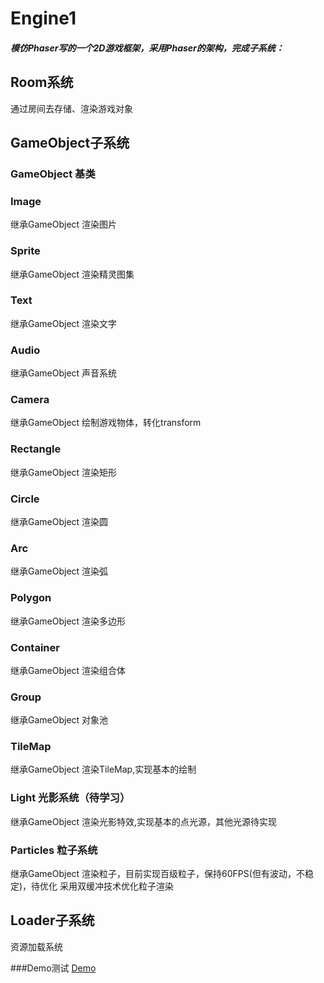 # Engine1
 
##### 模仿Phaser写的一个2D游戏框架，采用Phaser的架构，完成子系统：

## Room系统
  通过房间去存储、渲染游戏对象
## GameObject子系统
### GameObject 基类
### Image
继承GameObject 渲染图片
### Sprite
继承GameObject 渲染精灵图集
### Text
继承GameObject 渲染文字
### Audio
继承GameObject 声音系统
### Camera
继承GameObject 绘制游戏物体，转化transform
### Rectangle
继承GameObject 渲染矩形
### Circle
继承GameObject 渲染圆
### Arc
继承GameObject 渲染弧
### Polygon
继承GameObject 渲染多边形
### Container
继承GameObject 渲染组合体
### Group
继承GameObject 对象池
### TileMap
继承GameObject 渲染TileMap,实现基本的绘制
### Light 光影系统（待学习）
继承GameObject 渲染光影特效,实现基本的点光源，其他光源待实现
### Particles 粒子系统
继承GameObject 渲染粒子，目前实现百级粒子，保持60FPS(但有波动，不稳定)，待优化
采用双缓冲技术优化粒子渲染
## Loader子系统
资源加载系统

###Demo测试
[Demo](http://112.74.35.246/demo8)
